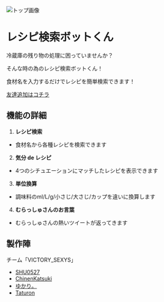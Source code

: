 ![トップ画像](lineDeRecipe/images/line_de_recipe.png)

# レシピ検索ボットくん

冷蔵庫の残り物の処理に困っていませんか？

そんな時の為のレシピ検索ボットくん！

食材名を入力するだけでレシピを簡単検索できます！

[友達追加はコチラ](https://line.me/R/ti/p/@146ueqln)

## 機能の詳細

1. **レシピ検索**
- 食材名から各種レシピを検索できます

2. **気分 de レシピ**
- 4つのシチュエーションにマッチしたレシピを表示できます

3. **単位換算**
- 調味料のml/L/g/小さじ/大さじ/カップを違いに換算します

4. **むらっしゅさんのお言葉**
- むらっしゅさんの熱いツイートが返ってきます

## 製作陣

チーム「VICTORY_SEXYS」
- [SHU0527](https://github.com/SHU0527)
- [ChinenKatsuki](https://github.com/ChinenKatsuki)
- [ゆかり。](https://github.com/Kobayashi-Yukari)
- [Taturon](https://github.com/Taturon)
